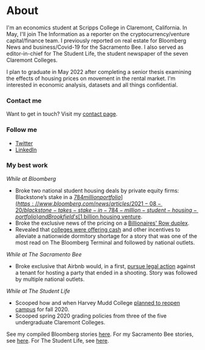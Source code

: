 # About 

I'm an economics student at Scripps College in Claremont, California. In May, I'll join The Information as a reporter on the cryptocurrency/venture capital/finance team. I previously reported on real estate for Bloomberg News and business/Covid-19 for the Sacramento Bee. I also served as editor-in-chief for The Student Life, the student newspaper of the seven Claremont Colleges. 

I plan to graduate in May 2022 after completing a senior thesis examining the effects of housing prices on movement in the rental market. I'm interested in economic analysis, datasets and all things confidential. 


### Contact me

Want to get in touch? Visit my [contact page](https://github.com/heetermaria/contact).

### Follow me

* [Twitter](https://twitter.com/heetermaria)
* [LinkedIn](https://www.linkedin.com/in/heetermaria/)

### My best work

*While at Bloomberg*
* Broke two national student housing deals by private equity firms: Blackstone’s stake in a [$784 million portfolio](https://www.bloomberg.com/news/articles/2021-08-20/blackstone-takes-stake-in-784-million-student-housing-portfolio) and Brookfield’s [$1 billion housing venture](https://www.bloomberg.com/news/articles/2021-08-19/brookfield-said-to-plan-1-billion-u-s-student-housing-venture). 
* Broke the exclusive news of the pricing on a [Billionaires' Row duplex](https://www.bloomberg.com/news/articles/2021-08-13/manhattan-billionaires-row-duplex-gets-a-150-million-price-tag).
* Revealed that [colleges were offering cash](https://www.bloomberg.com/news/articles/2021-08-03/elite-colleges-dangle-cash-ski-passes-to-ease-a-housing-crunch) and other incentives to alleviate a nationwide dormitory shortage for a story that was one of the most read on The Bloomberg Terminal and followed by national outlets. 

*While at The Sacramento Bee*
* Broke exclusive that Airbnb would, in a first, [pursue legal action](https://www.sacbee.com/news/business/article244905057.html) against a tenant for hosting a party that ended in a shooting. Story was followed by multiple national outlets. 

*While at The Student Life*
* Scooped how and when Harvey Mudd College [planned to reopen campus](https://tsl.news/hmc-fall-plans-board-of-trustees/) for fall 2020. 
* Scooped spring 2020 grading policies from three of the five undergraduate Claremont Colleges.

See my compiled Bloomberg stories [here](https://www.bloomberg.com/authors/AVRj08qK-uQ/maria-heeter).
For my Sacramento Bee stories, see [here](https://www.sacbee.com/profile/243181441).
For The Student Life, see [here](https://tsl.news/author/mariaheeter1/). 






